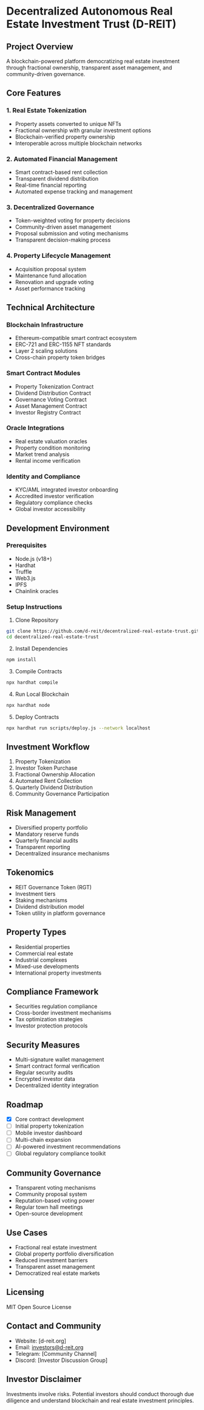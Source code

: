 # Decentralized Autonomous Real Estate Investment Trust (D-REIT)

## Project Overview

A blockchain-powered platform democratizing real estate investment through fractional ownership, transparent asset management, and community-driven governance.

## Core Features

### 1. Real Estate Tokenization
- Property assets converted to unique NFTs
- Fractional ownership with granular investment options
- Blockchain-verified property ownership
- Interoperable across multiple blockchain networks

### 2. Automated Financial Management
- Smart contract-based rent collection
- Transparent dividend distribution
- Real-time financial reporting
- Automated expense tracking and management

### 3. Decentralized Governance
- Token-weighted voting for property decisions
- Community-driven asset management
- Proposal submission and voting mechanisms
- Transparent decision-making process

### 4. Property Lifecycle Management
- Acquisition proposal system
- Maintenance fund allocation
- Renovation and upgrade voting
- Asset performance tracking

## Technical Architecture

### Blockchain Infrastructure
- Ethereum-compatible smart contract ecosystem
- ERC-721 and ERC-1155 NFT standards
- Layer 2 scaling solutions
- Cross-chain property token bridges

### Smart Contract Modules
- Property Tokenization Contract
- Dividend Distribution Contract
- Governance Voting Contract
- Asset Management Contract
- Investor Registry Contract

### Oracle Integrations
- Real estate valuation oracles
- Property condition monitoring
- Market trend analysis
- Rental income verification

### Identity and Compliance
- KYC/AML integrated investor onboarding
- Accredited investor verification
- Regulatory compliance checks
- Global investor accessibility

## Development Environment

### Prerequisites
- Node.js (v18+)
- Hardhat
- Truffle
- Web3.js
- IPFS
- Chainlink oracles

### Setup Instructions

1. Clone Repository
```bash
git clone https://github.com/d-reit/decentralized-real-estate-trust.git
cd decentralized-real-estate-trust
```

2. Install Dependencies
```bash
npm install
```

3. Compile Contracts
```bash
npx hardhat compile
```

4. Run Local Blockchain
```bash
npx hardhat node
```

5. Deploy Contracts
```bash
npx hardhat run scripts/deploy.js --network localhost
```

## Investment Workflow

1. Property Tokenization
2. Investor Token Purchase
3. Fractional Ownership Allocation
4. Automated Rent Collection
5. Quarterly Dividend Distribution
6. Community Governance Participation

## Risk Management

- Diversified property portfolio
- Mandatory reserve funds
- Quarterly financial audits
- Transparent reporting
- Decentralized insurance mechanisms

## Tokenomics

- REIT Governance Token (RGT)
- Investment tiers
- Staking mechanisms
- Dividend distribution model
- Token utility in platform governance

## Property Types

- Residential properties
- Commercial real estate
- Industrial complexes
- Mixed-use developments
- International property investments

## Compliance Framework

- Securities regulation compliance
- Cross-border investment mechanisms
- Tax optimization strategies
- Investor protection protocols

## Security Measures

- Multi-signature wallet management
- Smart contract formal verification
- Regular security audits
- Encrypted investor data
- Decentralized identity integration

## Roadmap

- [x] Core contract development
- [ ] Initial property tokenization
- [ ] Mobile investor dashboard
- [ ] Multi-chain expansion
- [ ] AI-powered investment recommendations
- [ ] Global regulatory compliance toolkit

## Community Governance

- Transparent voting mechanisms
- Community proposal system
- Reputation-based voting power
- Regular town hall meetings
- Open-source development

## Use Cases

- Fractional real estate investment
- Global property portfolio diversification
- Reduced investment barriers
- Transparent asset management
- Democratized real estate markets

## Licensing

MIT Open Source License

## Contact and Community

- Website: [d-reit.org]
- Email: investors@d-reit.org
- Telegram: [Community Channel]
- Discord: [Investor Discussion Group]

## Investor Disclaimer

Investments involve risks. Potential investors should conduct thorough due diligence and understand blockchain and real estate investment principles.
